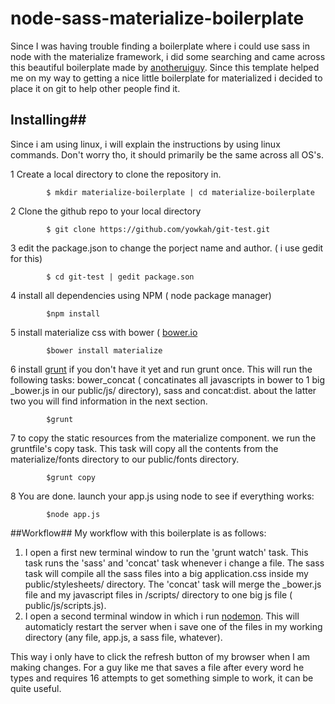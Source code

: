 # node-sass-materialize-boilerplate #

Since I was having trouble finding a boilerplate where i could use sass in node with the materialize framework, i did some searching and came across this beautiful boilerplate made by [anotheruiguy](https://github.com/anotheruiguy/node-sass-boilerplate). Since this template helped me on my way to getting a nice little boilerplate for materialized i decided to place it on git to help other people find it.

## Installing##
Since i am using linux, i will explain the instructions by using linux commands. Don't worry tho, it should primarily be the same across all OS's.

1  Create a local directory to clone the repository in.
```shell
        $ mkdir materialize-boilerplate | cd materialize-boilerplate
```

2  Clone the github repo to your local directory
```shell
        $ git clone https://github.com/yowkah/git-test.git
```

3  edit the package.json to change the porject name and author. ( i use gedit for this)
```shell
        $ cd git-test | gedit package.son
```

4  install all dependencies using NPM ( node package manager)
```shell
        $npm install
```

5  install materialize css with bower ( [bower.io](http://www.bower.io)
```shell
        $bower install materialize
```

6  install [grunt](gruntjs.com) if you don't have it yet and run grunt once. This will run the following tasks:  bower_concat ( concatinates all javascripts in bower to 1 big _bower.js in our public/js/ directory), sass and concat:dist. about the latter two you will find information in the next section. 
```shell
        $grunt
```

7  to copy the static resources from the materialize component. we run the gruntfile's copy task. This task will copy all the contents from the materialize/fonts directory to our public/fonts directory.
```shell
        $grunt copy
```
8  You are done. launch your app.js using node to see if everything works:
```shell
        $node app.js
```

##Workflow##
My workflow with this boilerplate is as follows:

1. I open a first new terminal window to run the 'grunt watch' task. This task runs the 'sass' and 'concat' task whenever i change a file. The sass task will compile all the sass files into a big application.css inside my public/stylesheets/ directory. The 'concat' task will merge the _bower.js file and my javascript files in /scripts/ directory to one big js file ( public/js/scripts.js).
2. I open a second terminal window in which i run [nodemon](http://nodemon.io/). This will automaticly restart the server when i save one of the files in my working directory (any file, app.js, a sass file, whatever).

This way i only have to click the refresh button of my browser when I am making changes. For a guy like me that saves a file after every word he types and requires 16 attempts to get something simple to work, it can be quite useful. 




